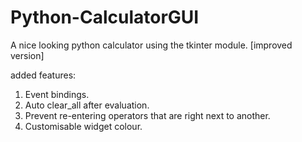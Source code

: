 # Python-CalculatorGUI
A nice looking python calculator using the tkinter module. [improved version]

added features:
1. Event bindings.
2. Auto clear_all after evaluation.
3. Prevent re-entering operators that are right next to another.
4. Customisable widget colour.
